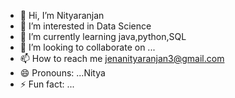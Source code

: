 - 👋 Hi, I’m Nityaranjan
- 👀 I’m interested in Data Science
- 🌱 I’m currently learning java,python,SQL
- 💞️ I’m looking to collaborate on ...
- 📫 How to reach me jenanityaranjan3@gmail.com
- 😄 Pronouns: ...Nitya
- ⚡ Fun fact: ...

<!---
Nityaranjan2004/Nityaranjan2004 is a ✨ special ✨ repository because its `README.md` (this file) appears on your GitHub profile.
You can click the Preview link to take a look at your changes.
--->
